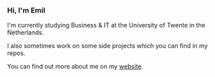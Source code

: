 ### Hi, I'm Emil
I'm currently studying Business & IT at the University of Twente in the Netherlands.

I also sometimes work on some side projects which you can find in my repos.

You can find out more about me on my [website](https://emiltodirascu.com/).
